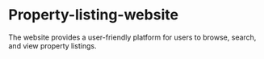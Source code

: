 # Property-listing-website
The website provides a user-friendly platform for users to browse, search, and view property listings.
